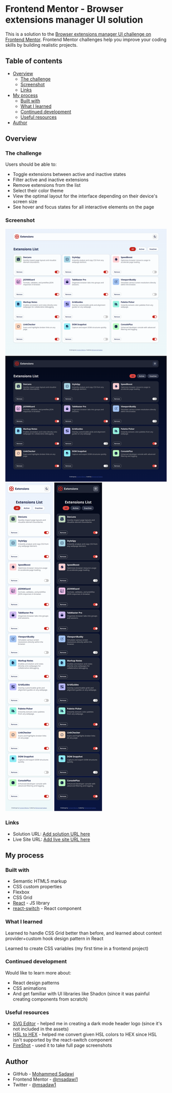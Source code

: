 # Frontend Mentor - Browser extensions manager UI solution

This is a solution to the [Browser extensions manager UI challenge on Frontend Mentor](https://www.frontendmentor.io/challenges/browser-extension-manager-ui-yNZnOfsMAp). Frontend Mentor challenges help you improve your coding skills by building realistic projects. 

## Table of contents

- [Overview](#overview)
  - [The challenge](#the-challenge)
  - [Screenshot](#screenshot)
  - [Links](#links)
- [My process](#my-process)
  - [Built with](#built-with)
  - [What I learned](#what-i-learned)
  - [Continued development](#continued-development)
  - [Useful resources](#useful-resources)
- [Author](#author)

## Overview

### The challenge

Users should be able to:

- Toggle extensions between active and inactive states
- Filter active and inactive extensions
- Remove extensions from the list
- Select their color theme
- View the optimal layout for the interface depending on their device's screen size
- See hover and focus states for all interactive elements on the page

### Screenshot

![desktop light mode](./screenshots/desktop-light-mode.png)
![desktop light mode](./screenshots/desktop-dark-mode.png)
![desktop light mode](./screenshots/mobile-light.png)
![desktop light mode](./screenshots/mobile-dark.png)


### Links

- Solution URL: [Add solution URL here](https://t.co/ZfJcFFIj9Y)
- Live Site URL: [Add live site URL here](https://t.co/5Ai57xPW8x)

## My process

### Built with

- Semantic HTML5 markup
- CSS custom properties
- Flexbox
- CSS Grid
- [React](https://reactjs.org/) - JS library
- [react-switch](https://www.npmjs.com/package/react-switch) - React component

### What I learned

Learned to handle CSS Grid better than before, and learned about context provider+custom hook design pattern in React

Learned to create CSS variables (my first time in a frontend project)


### Continued development

Would like to learn more about:
- React design patterns
- CSS animations
- And get familiar with UI libraries like Shadcn (since it was painful creating components from scratch)

### Useful resources

- [SVG Editor](https://www.svgviewer.dev/) - helped me in creating a dark mode header logo (since it's not included in the assets)
- [HSL to HEX](https://htmlcolors.com/hsl-to-hex) - helped me convert given HSL colors to HEX since HSL isn't supported by the react-switch component
- [FireShot](https://getfireshot.com/) - used it to take full page screenshots

## Author

- GitHub - [Mohammed Sadawi](https://github.com/msadawi1)
- Frontend Mentor - [@msadawi1](https://www.frontendmentor.io/profile/yourusername)
- Twitter - [@msadaw1](https://x.com/msadaw1)